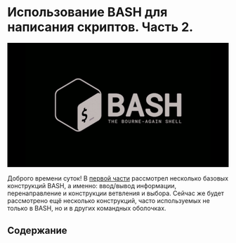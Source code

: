 # Использование BASH для написания скриптов. Часть 2.

![](pic/bash.jpg)

Доброго времени суток! В [первой части](README.md) рассмотрел несколько базовых конструкций BASH, а именно: ввод/вывод информации, перенаправление и конструкции ветвления и выбора. Сейчас же будет рассмотрено ещё несколько конструкций, часто используемых не только в BASH, но и в других командных оболочках.

## Содержание
